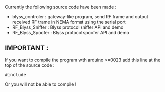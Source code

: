 Currently the following source code have been made :
- blyss_controler : gateway-like program, send RF frame and output received RF trame in NEMA format using the serial port
- RF_Blyss_Sniffer : Blyss protocol sniffer API and demo
- RF_Blyss_Spoofer : Blyss protocol spoofer API and demo

## IMPORTANT :
If you want to compile the program with arduino <=0023 add this line at the top of the source code :

<pre>
#include <pins_arduino.h>
</pre>

Or you will not be able to compile !